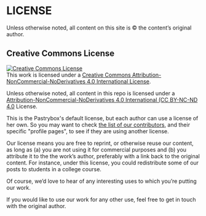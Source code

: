 # LICENSE

Unless otherwise noted, all content on this site is © the content’s original author.

## Creative Commons License
<a rel="license" href="http://creativecommons.org/licenses/by-nc-nd/4.0/"><img alt="Creative Commons License" style="border-width:0" src="http://i.creativecommons.org/l/by-nc-nd/4.0/88x31.png" /></a><br />This work is licensed under a <a rel="license" href="http://creativecommons.org/licenses/by-nc-nd/4.0/">Creative Commons Attribution-NonCommercial-NoDerivatives 4.0 International License</a>.

Unless otherwise noted, all content in this repo is licensed under a [Attribution-NonCommercial-NoDerivatives 4.0 International (CC BY-NC-ND 4.0](http://creativecommons.org/licenses/by-nc-nd/4.0/) License.

This is the Pastrybox's default license, but each author can use a license of her own. So you may want to check [the list of our contributors](http://the-pastry-box-project.net/bakers), and their specific "profile pages", to see if they are using another license. 

Our license means you are free to reprint, or otherwise reuse our content, as long as (a) you are not using it for commercial purposes and (b) you attribute it to the the work’s author, preferably with a link back to the original content. For instance, under this license, you could redistribute some of our posts to students in a college course.

Of course, we’d love to hear of any interesting uses to which you’re putting our work.

If you would like to use our work for any other use, feel free to get in touch with the original author.